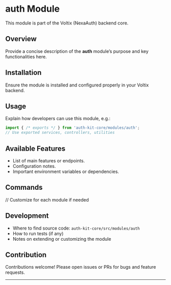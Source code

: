 # auth Module

This module is part of the Voltix (NexaAuth) backend core.

## Overview

Provide a concise description of the **auth** module’s purpose and key functionalities here.

## Installation

Ensure the module is installed and configured properly in your Voltix backend.

## Usage

Explain how developers can use this module, e.g.:

```ts
import { /* exports */ } from 'auth-kit-core/modules/auth';
// Use exported services, controllers, utilities
```

## Available Features

- List of main features or endpoints.
- Configuration notes.
- Important environment variables or dependencies.

## Commands

// Customize for each module if needed

## Development

- Where to find source code: `auth-kit-core/src/modules/auth`
- How to run tests (if any)
- Notes on extending or customizing the module

## Contribution

Contributions welcome! Please open issues or PRs for bugs and feature requests.

---
